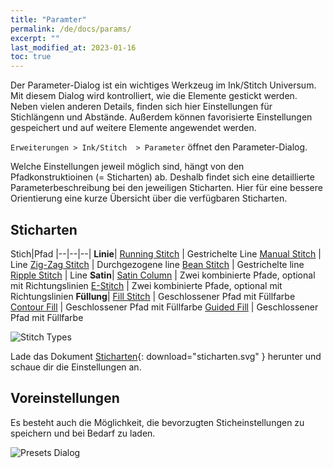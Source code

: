 ```yaml
---
title: "Paramter"
permalink: /de/docs/params/
excerpt: ""
last_modified_at: 2023-01-16
toc: true
---
```

Der Parameter-Dialog ist ein wichtiges Werkzeug im Ink/Stitch Universum. Mit diesem Dialog wird kontrolliert, wie die Elemente gestickt werden. Neben vielen anderen Details, finden sich hier Einstellungen für Stichlängenn und Abstände. Außerdem können favorisierte Einstellungen gespeichert und auf weitere Elemente angewendet werden.

`Erweiterungen > Ink/Stitch  > Parameter` öffnet den Parameter-Dialog.

Welche Einstellungen jeweil möglich sind, hängt von den Pfadkonstruktioinen (= Sticharten) ab. Deshalb findet sich eine detaillierte Parameterbeschreibung bei den jeweiligen Sticharten. Hier für eine bessere Orientierung eine kurze Übersicht über die verfügbaren Sticharten.

## Sticharten

Stich|Pfad
|--|--|--|
**Linie**|
[Running Stitch](/de/docs/stitches/running-stitch/) | Gestrichelte Line
[Manual Stitch](/de/docs/stitches/manual-stitch/)   | Line
[Zig-Zag Stitch](/de/docs/stitches/zigzag-stitch/)  | Durchgezogene line
[Bean Stitch](/de/docs/stitches/bean-stitch/)       | Gestrichelte line
[Ripple Stitch](/de/docs/stitches/ripple-stitch)    | Line
**Satin**|
[Satin Column](/de/docs/stitches/satin-column)      | Zwei kombinierte Pfade, optional mit Richtungslinien
[E-Stitch](/de/docs/stitches/e-stitch)              | Zwei kombinierte Pfade, optional mit Richtungslinien
**Füllung**|
[Fill Stitch](/de/docs/stitches/fill-stitch/)       | Geschlossener Pfad mit Füllfarbe
[Contour Fill](/de/docs/stitches/contour-fill)      | Geschlossener Pfad mit Füllfarbe
[Guided Fill](/de/docs/stitches/guided-fill)        | Geschlossener Pfad mit Füllfarbe

![Stitch Types](/assets/images/docs/stitch-types.svg)

Lade das Dokument [Sticharten](/assets/images/docs/stitch-types.svg){: download="sticharten.svg" } herunter und schaue dir die Einstellungen an.

## Voreinstellungen

Es besteht auch die Möglichkeit, die bevorzugten Sticheinstellungen zu speichern und bei Bedarf zu laden.

![Presets Dialog](/assets/images/docs/de/params-presets.jpg)


